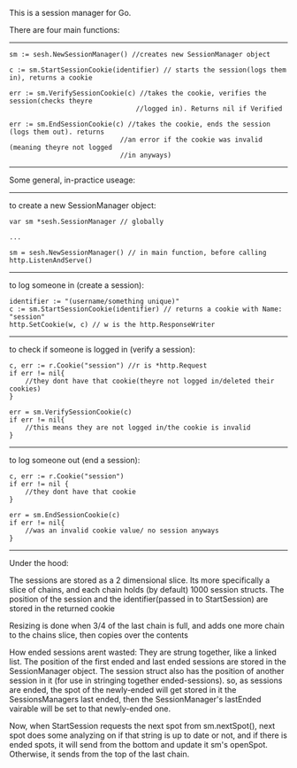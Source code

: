 This is a session manager for Go.


There are four main functions:

------------------------------------------------------------
	sm := sesh.NewSessionManager() //creates new SessionManager object

	c := sm.StartSessionCookie(identifier) // starts the session(logs them in), returns a cookie

	err := sm.VerifySessionCookie(c) //takes the cookie, verifies the session(checks theyre 
								 	//logged in). Returns nil if Verified

	err := sm.EndSessionCookie(c) //takes the cookie, ends the session (logs them out). returns
							  	//an error if the cookie was invalid (meaning theyre not logged
							  	//in anyways)

------------------------------------------------------------




Some general, in-practice useage:

------------------------------------------------------------
to create a new SessionManager object:
	
	var sm *sesh.SessionManager // globally
		
	...

	sm = sesh.NewSessionManager() // in main function, before calling http.ListenAndServe()

------------------------------------------------------------
to log someone in (create a session):
	
	identifier := "(username/something unique)"
	c := sm.StartSessionCookie(identifier) // returns a cookie with Name: "session"
	http.SetCookie(w, c) // w is the http.ResponseWriter

------------------------------------------------------------
to check if someone is logged in (verify a session):
	
	c, err := r.Cookie("session") //r is *http.Request
	if err != nil{
		//they dont have that cookie(theyre not logged in/deleted their cookies)	
	}

	err = sm.VerifySessionCookie(c)
	if err != nil{
		//this means they are not logged in/the cookie is invalid	
	}

------------------------------------------------------------
to log someone out (end a session):

	c, err := r.Cookie("session")
	if err != nil {
		//they dont have that cookie
	}

	err = sm.EndSessionCookie(c)
	if err != nil{
		//was an invalid cookie value/ no session anyways	
	}

-----------------------------------------------------------



Under the hood:

The sessions are stored as a 2 dimensional slice. Its more specifically a slice
of chains, and each chain holds (by default) 1000 session structs. The position
of the session and the identifier(passed in to StartSession) are stored in the 
returned cookie


Resizing is done when 3/4 of the last chain is full, and adds one more chain to the 
chains slice, then copies over the contents



How ended sessions arent wasted: They are strung together, like a linked list. 
The position of the first ended and last ended sessions are stored in the SessionManager 
object. The session struct also has the position of another session in it (for use in 
stringing together ended-sessions). so, as sessions are ended, the spot of the newly-ended 
will get stored in it the SessionsManagers last ended, then the SessionManager's lastEnded
vairable will be set to that newly-ended one. 

Now, when StartSession requests the next spot from sm.nextSpot(), next spot does some
analyzing on if that string is up to date or not, and if there is ended spots, it will
send from the bottom and update it sm's openSpot. Otherwise, it sends from the top of 
the last chain.



